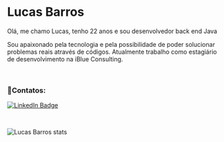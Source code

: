 <h1> Lucas Barros </h1>


<p>Olá, me chamo Lucas, tenho 22 anos e sou desenvolvedor back end Java</p>

<p>Sou apaixonado pela tecnologia e pela possibilidade de poder solucionar problemas reais através de códigos. Atualmente trabalho como estagiário de desenvolvimento na iBlue Consulting.</p><br>

<h3>📱Contatos:</h3>

[![LinkedIn Badge](https://img.shields.io/badge/LinkedIn-0077B5?style=for-the-badge&logo=linkedin&logoColor=white)](https://www.linkedin.com/in/lucasbezq/)

<br>

![Lucas Barros stats](https://github-readme-stats.vercel.app/api?username=lucasbezq&show_icons=true&theme=dark )


